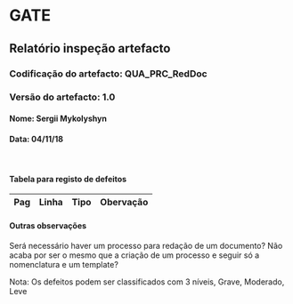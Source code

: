 # GATE
## Relatório inspeção artefacto
### Codificação do artefacto: QUA_PRC_RedDoc
### Versão do artefacto: 1.0
#### Nome: Sergii Mykolyshyn	
#### Data: 04/11/18

</br>

#### Tabela para registo de defeitos
|Pag|Linha|Tipo|Obervação
|:---:|:---:|:---:|---

#### Outras observações
Será necessário haver um processo para redação de um documento? Não acaba por ser o mesmo que a criação de um processo e seguir só a nomenclatura e um template?
</br>

Nota: Os defeitos podem ser classificados com 3 níveis, Grave, Moderado, Leve